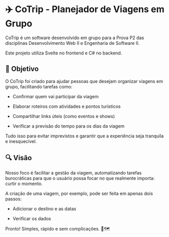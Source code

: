 # ✈️ CoTrip - Planejador de Viagens em Grupo

CoTrip é um software desenvolvido em grupo para a Prova P2 das disciplinas Desenvolvimento Web II e Engenharia de Software II.

Este projeto utiliza Svelte no frontend e C# no backend.

## 🎯 Objetivo

O CoTrip foi criado para ajudar pessoas que desejam organizar viagens em grupo, facilitando tarefas como:

- Confirmar quem vai participar da viagem

- Elaborar roteiros com atividades e pontos turísticos

- Compartilhar links úteis (como eventos e shows)

- Verificar a previsão do tempo para os dias da viagem

Tudo isso para evitar imprevistos e garantir que a experiência seja tranquila e inesquecível.

## 🔍 Visão

Nosso foco é facilitar a gestão da viagem, automatizando tarefas burocráticas para que o usuário possa focar no que realmente importa: curtir o momento.

A criação de uma viagem, por exemplo, pode ser feita em apenas dois passos:

- Adicionar o destino e as datas

- Verificar os dados

Pronto! Simples, rápido e sem complicações. 💼🗺️
